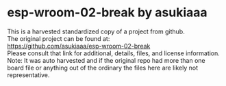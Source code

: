 
# esp-wroom-02-break by asukiaaa  
This is a harvested standardized copy of a project from github.  
The original project can be found at:  
https://github.com/asukiaaa/esp-wroom-02-break  
Please consult that link for additional, details, files, and license information.  
Note: It was auto harvested and if the original repo had more than one board file or anything out of the ordinary the files here are likely not representative.  
    